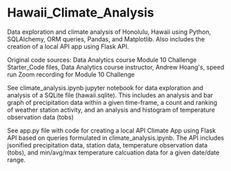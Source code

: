 # Hawaii_Climate_Analysis
Data exploration and climate analysis of Honolulu, Hawaii using Python, SQLAlchemy, ORM queries, Pandas, and Matplotlib. Also includes the creation of a local API app using Flask API.

Original code sources: Data Analytics course Module 10 Challenge Starter_Code files, Data Analytics course instructor, Andrew Hoang's, speed run Zoom recording for Module 10 Challenge

See climate_analysis.ipynb jupyter notebook for data exploration and analysis of a SQLite file (hawaii.sqlite). This includes an analysis and bar graph of precipitation data within a given time-frame, a count and ranking of weather station activity, and an analysis and histogram of temperature observation data (tobs)

See app.py file with code for creating a local API Climate App using Flask API based on queries formulated in climate_analysis.ipynb. The API includes jsonified precipitation data, station data, temperature observation data (tobs), and min/avg/max temperature calcuation data for a given date/date range.

